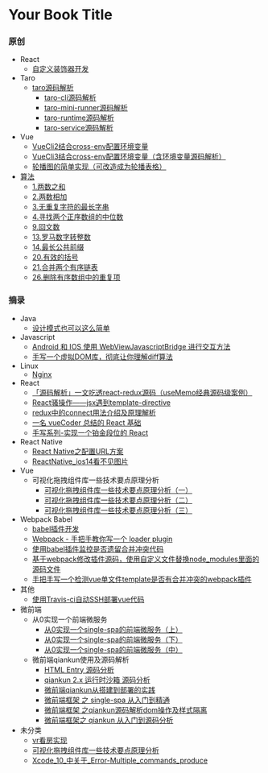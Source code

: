 # Your Book Title

### 原创
  - React
    * [自定义装饰器开发](原创/react/自定义装饰器开发.md)
  - Taro
    - [taro源码解析](原创/taro/taro源码解析/README.md)
      * [taro-cli源码解析](原创/taro/taro源码解析/taro-cli源码解析.md)
      * [taro-mini-runner源码解析](原创/taro/taro源码解析/taro-mini-runner源码解析.md)
      * [taro-runtime源码解析](原创/taro/taro源码解析/taro-runtime源码解析.md)
      * [taro-service源码解析](原创/taro/taro源码解析/taro-service源码解析.md)
  - Vue
    * [VueCli2结合cross-env配置环境变量](原创/vue/VueCli2结合cross-env配置环境变量.md)
    * [VueCli3结合cross-env配置环境变量（含环境变量源码解析）](原创/vue/VueCli3结合cross-env配置环境变量（含环境变量源码解析）.md)
    * [轮播图的简单实现（可改造成为轮播表格）](原创/vue/轮播图的简单实现（可改造成为轮播表格）.md)
  - [算法](原创/算法/README.md)
    * [1.两数之和](原创/算法/1.两数之和.md)    
    * [2.两数相加](原创/算法/2.两数相加.md)
    * [3.无重复字符的最长字串](原创/算法/3.无重复字符的最长字串.md)
    * [4.寻找两个正序数组的中位数](原创/算法/4.寻找两个正序数组的中位数.md)
    * [9.回文数](原创/算法/9.回文数.md)
    * [13.罗马数字转整数](原创/算法/13.罗马数字转整数.md)
    * [14.最长公共前缀](原创/算法/14.最长公共前缀.md)
    * [20.有效的括号](原创/算法/20.有效的括号.md)
    * [21.合并两个有序链表](原创/算法/21.合并两个有序链表.md)
    * [26.删除有序数组中的重复项](原创/算法/26.删除有序数组中的重复项.md)
### 摘录
  - Java
    * [设计模式也可以这么简单](摘录/java/设计模式也可以这么简单.md)
  - Javascript
    * [Android 和 IOS 使用 WebViewJavascriptBridge 进行交互方法](摘录/javascript/Android%20和%20IOS%20使用%20WebViewJavascriptBridge%20进行交互方法.md)
    * [手写一个虚拟DOM库，彻底让你理解diff算法](摘录/javascript/手写一个虚拟DOM库，彻底让你理解diff算法.md)
  - Linux
    - [Nginx](摘录/linux/Nginx/Nginx.md)
  - React
    * [「源码解析」一文吃透react-redux源码（useMemo经典源码级案例）](摘录/react/「源码解析」一文吃透react-redux源码（useMemo经典源码级案例）.md)
    * [React骚操作——jsx遇到template-directive](摘录/react/React骚操作——jsx遇到template-directive.md)
    * [redux中的connect用法介绍及原理解析](摘录/react/redux中的connect用法介绍及原理解析.md)
    * [一名 vueCoder 总结的 React 基础](摘录/react/一名%20vueCoder%20总结的%20React%20基础.md)
    * [手写系列-实现一个铂金段位的 React](摘录/react/手写系列-实现一个铂金段位的%20React.md)
  - React Native
    * [React Native之配置URL方案](摘录/react-native/React%20Native之配置URL方案.md)
    * [ReactNative_ios14看不见图片](摘录/react-native/ReactNative_ios14看不见图片.md)
  - Vue
    - 可视化拖拽组件库一些技术要点原理分析
      * [可视化拖拽组件库一些技术要点原理分析（一）](摘录/vue/可视化拖拽组件库/可视化拖拽组件库一些技术要点原理分析（一）.md)
      * [可视化拖拽组件库一些技术要点原理分析（二）](摘录/vue/可视化拖拽组件库/可视化拖拽组件库一些技术要点原理分析（二）.md)
      * [可视化拖拽组件库一些技术要点原理分析（三）](摘录/vue/可视化拖拽组件库/可视化拖拽组件库一些技术要点原理分析（三）.md)
  - Webpack Babel
    * [babel插件开发](摘录/webpack&babel/babel插件开发.md)
    * [Webpack - 手把手教你写一个 loader  plugin](摘录/webpack&babel/Webpack%20-%20手把手教你写一个%20loader%20%20plugin.md)
    * [使用babel插件监控是否遗留合并冲突代码](摘录/webpack&babel/使用babel插件监控是否遗留合并冲突代码.md)
    * [基于webpack修改插件源码，使用自定义文件替换node_modules里面的源码文件](摘录/webpack&babel/基于webpack修改插件源码，使用自定义文件替换node_modules里面的源码文件.md)
    * [手把手写一个检测vue单文件template是否有合并冲突的webpack插件](摘录/webpack&babel/手把手写一个检测vue单文件template是否有合并冲突的webpack插件.md)
  - 其他
    * [使用Travis-ci自动SSH部署vue代码](摘录/其他/使用Travis-ci自动SSH部署vue代码.md)
  - 微前端
    - 从0实现一个前端微服务
      * [从0实现一个single-spa的前端微服务（上）](摘录/微前端/从0实现一个前端微服务/从0实现一个single-spa的前端微服务（上）.md)
      * [从0实现一个single-spa的前端微服务（下）](摘录/微前端/从0实现一个前端微服务/从0实现一个single-spa的前端微服务（下）.md)
      * [从0实现一个single-spa的前端微服务（中）](摘录/微前端/从0实现一个前端微服务/从0实现一个single-spa的前端微服务（中）.md)
    - 微前端qiankun使用及源码解析
      * [HTML Entry 源码分析](摘录/微前端/微前端qiankun使用及源码解析/HTML%20Entry%20源码分析.md)
      * [qiankun 2.x 运行时沙箱 源码分析](摘录/微前端/微前端qiankun使用及源码解析/qiankun%202.x%20运行时沙箱%20源码分析.md)
      * [微前端qiankun从搭建到部署的实践](摘录/微前端/微前端qiankun使用及源码解析/微前端qiankun从搭建到部署的实践.md)
      * [微前端框架 之 single-spa 从入门到精通](摘录/微前端/微前端qiankun使用及源码解析/微前端框架%20之%20single-spa%20从入门到精通.md)
      * [微前端框架 之qiankun源码解析dom操作及样式隔离](摘录/微前端/微前端qiankun使用及源码解析/微前端框架%20之qiankun源码解析dom操作及样式隔离.md)
      * [微前端框架之 qiankun 从入门到源码分析](摘录/微前端/微前端qiankun使用及源码解析/微前端框架之%20qiankun%20从入门到源码分析.md)
  - 未分类
    - [vr看房实现](摘录/未分类/vr看房实现/vr看房实现.md)
    * [可视化拖拽组件库一些技术要点原理分析](摘录/未分类/可视化拖拽组件库一些技术要点原理分析.md)
    * [Xcode_10_中关于_Error-Multiple_commands_produce](摘录/未分类/Xcode_10_中关于_Error-Multiple_commands_produce.md)
